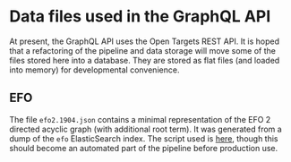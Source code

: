 # Data files used in the GraphQL API

At present, the GraphQL API uses the Open Targets REST API. It is hoped that a refactoring of the pipeline and data storage will move some of the files stored here into a database. They are stored as flat files (and loaded into memory) for developmental convenience.

## EFO

The file `efo2.1904.json` contains a minimal representation of the EFO 2 directed acyclic graph (with additional root term). It was generated from a dump of the `efo` ElasticSearch index. The script used is [here](https://github.com/peatroot/efo-vis/blob/master/efo_parser.py), though this should become an automated part of the pipeline before production use.
